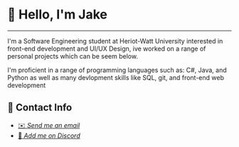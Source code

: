 # 👋 Hello, I'm Jake
****

I'm a Software Engineering student at Heriot-Watt University
interested in front-end development and UI/UX Design, ive worked on a range of personal projects which can be seem below.

I'm proficient in a range of programming languages such as: C#, Java, and Python as well as many devlopment skills like SQL, git, and front-end web development

## 💬 Contact Info
- <a href = "mailto:jakecallcut123@gmail.com">✉️ *Send me an email*</a>
- <a href = "https://discordapp.com/users/321361586268798977">👾️ *Add me on Discord*</a>
